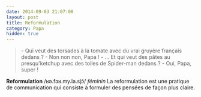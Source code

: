 ```yaml
---
date: 2014-09-03 21:07:08
layout: post
title: Reformulation
category: Papa
hidden: true
---
```


> \- Qui veut des torsades à la tomate avec du vrai gruyère français dedans ?
> \- Non non non, Papa !
> \- ... Et qui veut des pâtes au presqu'ketchup avec des toiles de Spider-man dedans ?
> \- Oui, Papa, super !

**Reformulation** /ʁə.fɔʁ.my.la.sjɔ̃/ _féminin_
La reformulation est une pratique de communication qui consiste à formuler des pensées de façon plus claire.
